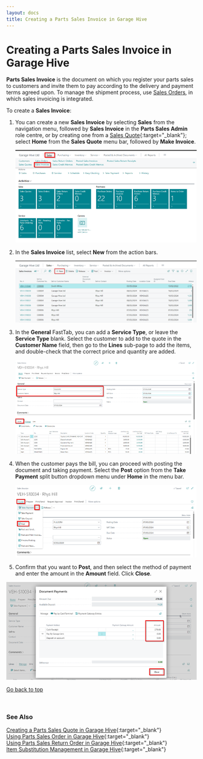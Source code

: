 ```yaml
---
layout: docs
title: Creating a Parts Sales Invoice in Garage Hive
---
```


<a name="top"></a>

# Creating a Parts Sales Invoice in Garage Hive
**Parts Sales Invoice** is the document on which you register your parts sales to customers and invite them to pay according to the delivery and payment terms agreed upon. To manage the shipment process, use [Sales Orders](garagehive-using-parts-sales-order.html), in which sales invoicing is integrated. 
<br>

To create a **Sales Invoice**:
1. You can create a new **Sales Invoice** by selecting **Sales** from the navigation menu, followed by **Sales Invoice** in the **Parts Sales Admin** role centre, or by creating one from a [Sales Quote](garagehive-creating-sales-quote.html){:target="_blank"}; select **Home** from the **Sales Quote** menu bar, followed by **Make Invoice**.

   ![](media/garagehive-parts-sales-invoice1.png)

2. In the **Sales Invoice** list, select **New** from the action bars.

   ![](media/garagehive-parts-sales-invoice2.png)

3. In the **General** FastTab, you can add a **Service Type**, or leave the **Service Type** blank. Select the customer to add to the quote in the **Customer Name** field, then go to the **Lines** sub-page to add the items, and double-check that the correct price and quantity are added.

   ![](media/garagehive-parts-sales-invoice3.png)

4. When the customer pays the bill, you can proceed with posting the document and taking payment. Select the **Post** option from the **Take Payment** split button dropdown menu under **Home** in the menu bar.

   ![](media/garagehive-parts-sales-invoice4.png)

5.  Confirm that you want to **Post**, and then select the method of payment and enter the amount in the **Amount** field. Click **Close**.

   ![](media/garagehive-parts-sales-invoice5.png)


[Go back to top](#top)

<br>

### **See Also**

[Creating a Parts Sales Quote in Garage Hive](garagehive-creating-sales-quote.html){:target="_blank"} \
[Using Parts Sales Order in Garage Hive](garagehive-using-parts-sales-order.html){:target="_blank"} \
[Using Parts Sales Return Order in Garage Hive](garagehive-using-sales-return-order.html){:target="_blank"} \
[Item Substitution Management in Garage Hive](garagehive-item-substitution-management.html){:target="_blank"}
